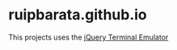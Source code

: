 # ruipbarata.github.io

This projects uses the [jQuery Terminal Emulator](https://terminal.jcubic.pl/)